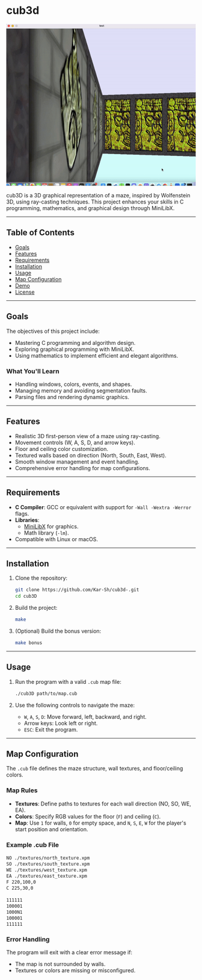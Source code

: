# cub3d

![Video Description](cub.gif)



cub3D is a 3D graphical representation of a maze, inspired by Wolfenstein 3D, using ray-casting techniques. This project enhances your skills in C programming, mathematics, and graphical design through MiniLibX.

---

## **Table of Contents**
- [Goals](#goals)
- [Features](#features)
- [Requirements](#requirements)
- [Installation](#installation)
- [Usage](#usage)
- [Map Configuration](#map-configuration)
- [Demo](#demo)
- [License](#license)

---

## **Goals**

The objectives of this project include:
- Mastering C programming and algorithm design.
- Exploring graphical programming with MiniLibX.
- Using mathematics to implement efficient and elegant algorithms.

### **What You'll Learn**
- Handling windows, colors, events, and shapes.
- Managing memory and avoiding segmentation faults.
- Parsing files and rendering dynamic graphics.

---

## **Features**

- Realistic 3D first-person view of a maze using ray-casting.
- Movement controls (W, A, S, D, and arrow keys).
- Floor and ceiling color customization.
- Textured walls based on direction (North, South, East, West).
- Smooth window management and event handling.
- Comprehensive error handling for map configurations.

---

## **Requirements**

- **C Compiler**: GCC or equivalent with support for `-Wall -Wextra -Werror` flags.
- **Libraries**:
  - [MiniLibX](https://github.com/42Paris/minilibx-linux) for graphics.
  - Math library (`-lm`).
- Compatible with Linux or macOS.

---

## **Installation**

1. Clone the repository:
   ```bash
   git clone https://github.com/Kar-Sh/cub3d-.git
   cd cub3D
   ```

2. Build the project:
   ```bash
   make
   ```

3. (Optional) Build the bonus version:
   ```bash
   make bonus
   ```

---

## **Usage**

1. Run the program with a valid `.cub` map file:
   ```bash
   ./cub3D path/to/map.cub
   ```

2. Use the following controls to navigate the maze:
   - `W`, `A`, `S`, `D`: Move forward, left, backward, and right.
   - Arrow keys: Look left or right.
   - `ESC`: Exit the program.

---

## **Map Configuration**

The `.cub` file defines the maze structure, wall textures, and floor/ceiling colors.

### **Map Rules**
- **Textures**: Define paths to textures for each wall direction (NO, SO, WE, EA).
- **Colors**: Specify RGB values for the floor (`F`) and ceiling (`C`).
- **Map**: Use `1` for walls, `0` for empty space, and `N`, `S`, `E`, `W` for the player's start position and orientation.

### **Example .cub File**
```plaintext
NO ./textures/north_texture.xpm
SO ./textures/south_texture.xpm
WE ./textures/west_texture.xpm
EA ./textures/east_texture.xpm
F 220,100,0
C 225,30,0

111111
100001
1000N1
100001
111111
```

### **Error Handling**
The program will exit with a clear error message if:
- The map is not surrounded by walls.
- Textures or colors are missing or misconfigured.





